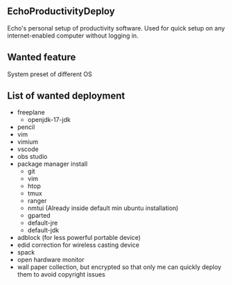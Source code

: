 EchoProductivityDeploy
---
Echo's personal setup of productivity software. Used for quick setup on any internet-enabled computer without logging in.

Wanted feature
---
System preset of different OS

List of wanted deployment
---
* freeplane
  * openjdk-17-jdk
* pencil
* vim
* vimium
* vscode
* obs studio
* package manager install
  * git
  * vim
  * htop
  * tmux
  * ranger
  * nmtui (Already inside default min ubuntu installation)
  * gparted
  * default-jre
  * default-jdk
* adblock (for less powerful portable device)
* edid correction for wireless casting device
* spack
* open hardware monitor
* wall paper collection, but encrypted so that only me can quickly deploy them to avoid copyright issues

